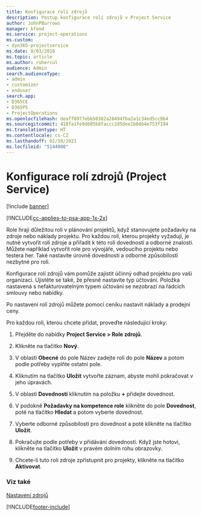 ```yaml
---
title: Konfigurace rolí zdrojů
description: Postup konfigurace rolí zdrojů v Project Service
author: JohnPBurrows
manager: kfend
ms.service: project-operations
ms.custom:
- dyn365-projectservice
ms.date: 8/03/2018
ms.topic: article
ms.author: ruhercul
audience: Admin
search.audienceType:
- admin
- customizer
- enduser
search.app:
- D365CE
- D365PS
- ProjectOperations
ms.openlocfilehash: deaff0977ebb50382a28494fba2a1c34ed5cc9b4
ms.sourcegitcommit: 418fa1fe9d605b8faccc2d5dee1b04b4e753f194
ms.translationtype: HT
ms.contentlocale: cs-CZ
ms.lasthandoff: 02/10/2021
ms.locfileid: "5144900"
---
```

# <a name="configure-resource-roles-project-service"></a>Konfigurace rolí zdrojů (Project Service)

[!include [banner](../includes/psa-now-project-operations.md)]

[!INCLUDE[cc-applies-to-psa-app-1x-2x](../includes/cc-applies-to-psa-app-1x-2x.md)]

Role hrají důležitou roli v plánování projektů, když stanovujete požadavky na zdroje nebo náklady projektu. Pro každou roli, kterou projekty vyžadují, je nutné vytvořit roli zdroje a přiřadit k této roli dovednosti a odborné znalosti. Můžete například vytvořit role pro vývojáře, vedoucího projektu nebo testera her. Také nastavíte úrovně dovedností a odborné způsobilosti nezbytné pro roli.  
  
 Konfigurace rolí zdrojů vám pomůže zajistit účinný odhad projektu pro vaši organizaci.  Ujistěte se také, že přesně nastavíte typ účtování. Položka nastavená s nefakturovatelným typem účtování se nezobrazí na řádcích smlouvy nebo nabídky.  
  
 Po nastavení rolí zdrojů můžete pomocí ceníku nastavit náklady a prodejní ceny.  
  
 Pro každou roli, kterou chcete přidat, proveďte následující kroky:  
  
1.  Přejděte do nabídky **Project Service > Role zdrojů**.  
  
2.  Klikněte na tlačítko **Nový**.  
  
3.  V oblasti **Obecné** do pole Název zadejte roli do pole **Název** a potom podle potřeby vyplňte ostatní pole.  
  
4.  Kliknutím na tlačítko **Uložit** vytvořte záznam, abyste mohli pokračovat v jeho úpravách.  
  
5.  V oblasti **Dovednosti** kliknutím na položku **+** přidejte dovednost.  
  
6.  V podokně **Požadavky na kompetence role** klikněte do pole **Dovednost**, poté na tlačítko **Hledat** a potom vyberte dovednost.  
  
7.  Vyberte odborné způsobilosti pro dovednost a poté klikněte na tlačítko **Uložit**.  
  
8.  Pokračujte podle potřeby v přidávání dovedností. Když jste hotovi, klikněte na tlačítko **Uložit** v pravém dolním rohu obrazovky.  
  
9. Chcete-li tuto roli zdroje zpřístupnit pro projekty, klikněte na tlačítko **Aktivovat**.  
  
### <a name="see-also"></a>Viz také  
 [Nastavení zdrojů](../psa/set-up-resources.md)


[!INCLUDE[footer-include](../includes/footer-banner.md)]
